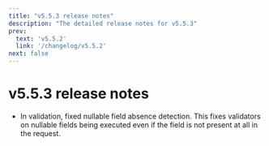 ```yaml
---
title: "v5.5.3 release notes"
description: "The detailed release notes for v5.5.3"
prev:
  text: 'v5.5.2'
  link: '/changelog/v5.5.2'
next: false
---
```


# v5.5.3 release notes

- In validation, fixed nullable field absence detection. This fixes validators on nullable fields being executed even if the field is not present at all in the request.